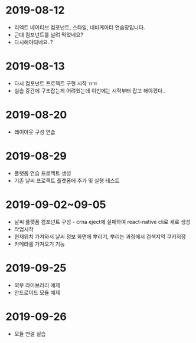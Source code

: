 # 2019-08-12
- 리엑트 네이티브 컴포넌트, 스타일, 네비게이터 연습장입니다.
- 근대 컴포넌트를 날려 먹었네요?
- 다시해야되네요..?

# 2019-08-13
- 다시 컴포넌트 프로젝트 구현 시작 ㅠㅠ
- 실습 중간에 구조잡는게 어려웠는데 이번에는 시작부터 잡고 해야겠다..

# 2019-08-20
- 레이아웃 구성 연습

# 2019-08-29
- 플랫폼 연습 프로젝트 생성
- 기존 날씨 프로젝트 플랫폼에 추가 및 실행 테스트

# 2019-09-02~09-05
- 날씨 플랫폼 컴포넌트 구성 - crna eject에 실패하여 react-native cli로 새로 생성
- 작업시작
- 현재위치 가져와서 날씨 정보 화면에 뿌리기, 뿌리는 과정에서 검색지역 쿠키저장
- 카메라롤 가져오기 기능

# 2019-09-25
- 외부 라이브러리 예제
- 안드로이드 모듈 예제

# 2019-09-26
- 모듈 연결 실습
